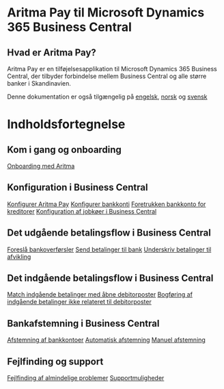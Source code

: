 # Aritma Pay til Microsoft Dynamics 365 Business Central
## Hvad er Aritma Pay?
Aritma Pay er en tilføjelsesapplikation til Microsoft Dynamics 365 Business Central, der tilbyder forbindelse mellem Business Central og alle større banker i Skandinavien.

Denne dokumentation er også tilgængelig på [engelsk](/AritmaPay.md), [norsk](/no/AritmaPay.md) og [svensk](/SE/AritmaPay.md)

# Indholdsfortegnelse
## Kom i gang og onboarding
[Onboarding med Aritma](/onboarding.md)
## Konfiguration i Business Central
[Konfigurer Aritma Pay](/AriPayconfig.md)
[Konfigurer bankkonti](/bankaccounts.md)
[Foretrukken bankkonto for kreditorer](/vendor.md)
[Konfiguration af jobkøer i Business Central](/AutomaticUpdates.md)
## Det udgående betalingsflow i Business Central
[Foreslå bankoverførsler](/SuggestBanktransfer.md)
[Send betalinger til bank](/sendpayments.md)
[Underskriv betalinger til afvikling](/signpayments.md)

## Det indgående betalingsflow i Business Central
[Match indgående betalinger med åbne debitorposter](/cle.md)
[Bogføring af indgående betalinger ikke relateret til debitorposter](/genincoming.md)
## Bankafstemning i Business Central
[Afstemning af bankkontoer](/bankreconciliation.md)
[Automatisk afstemning](/automaticreconciliation.md)
[Manuel afstemning](/manualreconciliation.md)
## Fejlfinding og support
[Fejlfinding af almindelige problemer](/troubleshooting.md)
[Supportmuligheder](/support.md)
